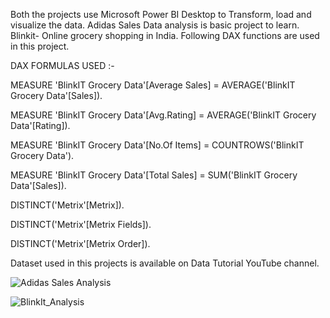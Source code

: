 Both the projects use Microsoft Power BI Desktop to Transform, load and visualize the data.
Adidas Sales Data analysis is basic project to learn.
Blinkit- Online grocery shopping in India. Following DAX functions are used in this project.

DAX FORMULAS USED :-

MEASURE 'BlinkIT Grocery Data'[Average Sales] = AVERAGE('BlinkIT Grocery Data'[Sales]).

MEASURE 'BlinkIT Grocery Data'[Avg.Rating] = AVERAGE('BlinkIT Grocery Data'[Rating]).

MEASURE 'BlinkIT Grocery Data'[No.Of Items] = COUNTROWS('BlinkIT Grocery Data').

MEASURE 'BlinkIT Grocery Data'[Total Sales] = SUM('BlinkIT Grocery Data'[Sales]).

DISTINCT('Metrix'[Metrix]).

DISTINCT('Metrix'[Metrix Fields]).

DISTINCT('Metrix'[Metrix Order]).


Dataset used in this projects is available on Data Tutorial YouTube channel. 


![Adidas Sales Analysis](https://github.com/user-attachments/assets/3d04e719-ba29-40a1-950c-158eaacf9336)


![BlinkIt_Analysis](https://github.com/user-attachments/assets/f9a1b470-f7d2-4c12-a6a2-baf891c9d478)

